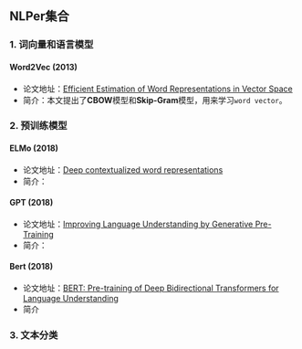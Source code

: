 ## NLPer集合
### 1. 词向量和语言模型
#### Word2Vec (2013)
- 论文地址：[Efficient Estimation of Word Representations in Vector Space](https://arxiv.org/abs/1301.3781)
- 简介：本文提出了**CBOW**模型和**Skip-Gram**模型，用来学习`word vector`。

### 2. 预训练模型
#### ELMo (2018)
- 论文地址：[Deep contextualized word representations](https://arxiv.org/pdf/1802.05365.pdf)
- 简介：
#### GPT (2018)
- 论文地址：[Improving Language Understanding by Generative Pre-Training](https://www.cs.ubc.ca/~amuham01/LING530/papers/radford2018improving.pdf)
- 简介：
#### Bert (2018)
- 论文地址：[BERT: Pre-training of Deep Bidirectional Transformers for Language Understanding](https://arxiv.org/abs/1810.04805)
- 简介

### 3. 文本分类
